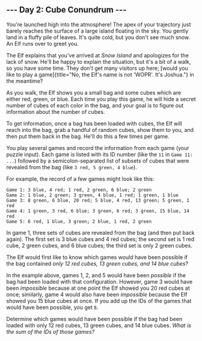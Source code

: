 ## \-\-- Day 2: Cube Conundrum \-\--

You\'re launched high into the atmosphere! The apex of your trajectory
just barely reaches the surface of a large island floating in the sky.
You gently land in a fluffy pile of leaves. It\'s quite cold, but you
don\'t see much snow. An Elf runs over to greet you.

The Elf explains that you\'ve arrived at *Snow Island* and apologizes
for the lack of snow. He\'ll be happy to explain the situation, but
it\'s a bit of a walk, so you have some time. They don\'t get many
visitors up here; [would you like to play a
game]{title="No, the Elf's name is not 'WOPR'. It's Joshua."} in the
meantime?

As you walk, the Elf shows you a small bag and some cubes which are
either red, green, or blue. Each time you play this game, he will hide a
secret number of cubes of each color in the bag, and your goal is to
figure out information about the number of cubes.

To get information, once a bag has been loaded with cubes, the Elf will
reach into the bag, grab a handful of random cubes, show them to you,
and then put them back in the bag. He\'ll do this a few times per game.

You play several games and record the information from each game (your
puzzle input). Each game is listed with its ID number (like the `11` in
`Game 11: ...`) followed by a semicolon-separated list of subsets of
cubes that were revealed from the bag (like `3 red, 5 green, 4 blue`).

For example, the record of a few games might look like this:

    Game 1: 3 blue, 4 red; 1 red, 2 green, 6 blue; 2 green
    Game 2: 1 blue, 2 green; 3 green, 4 blue, 1 red; 1 green, 1 blue
    Game 3: 8 green, 6 blue, 20 red; 5 blue, 4 red, 13 green; 5 green, 1 red
    Game 4: 1 green, 3 red, 6 blue; 3 green, 6 red; 3 green, 15 blue, 14 red
    Game 5: 6 red, 1 blue, 3 green; 2 blue, 1 red, 2 green

In game 1, three sets of cubes are revealed from the bag (and then put
back again). The first set is 3 blue cubes and 4 red cubes; the second
set is 1 red cube, 2 green cubes, and 6 blue cubes; the third set is
only 2 green cubes.

The Elf would first like to know which games would have been possible if
the bag contained *only 12 red cubes, 13 green cubes, and 14 blue
cubes*?

In the example above, games 1, 2, and 5 would have been *possible* if
the bag had been loaded with that configuration. However, game 3 would
have been *impossible* because at one point the Elf showed you 20 red
cubes at once; similarly, game 4 would also have been *impossible*
because the Elf showed you 15 blue cubes at once. If you add up the IDs
of the games that would have been possible, you get `8`.

Determine which games would have been possible if the bag had been
loaded with only 12 red cubes, 13 green cubes, and 14 blue cubes. *What
is the sum of the IDs of those games?*
